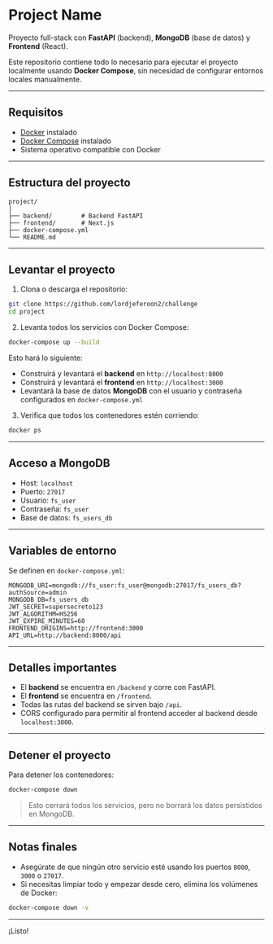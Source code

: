 # Project Name

Proyecto full-stack con **FastAPI** (backend), **MongoDB** (base de datos) y **Frontend** (React).

Este repositorio contiene todo lo necesario para ejecutar el proyecto localmente usando **Docker Compose**, sin necesidad de configurar entornos locales manualmente.

---

## Requisitos

- [Docker](https://www.docker.com/get-started) instalado
- [Docker Compose](https://docs.docker.com/compose/install/) instalado
- Sistema operativo compatible con Docker

---

## Estructura del proyecto

```
project/
│
├── backend/        # Backend FastAPI
├── frontend/       # Next.js
├── docker-compose.yml
└── README.md
```

---

## Levantar el proyecto

1. Clona o descarga el repositorio:

```bash
git clone https://github.com/lordjeferoon2/challenge
cd project
```

2. Levanta todos los servicios con Docker Compose:

```bash
docker-compose up --build
```

Esto hará lo siguiente:

- Construirá y levantará el **backend** en `http://localhost:8000`
- Construirá y levantará el **frontend** en `http://localhost:3000`
- Levantará la base de datos **MongoDB** con el usuario y contraseña configurados en `docker-compose.yml`


3. Verifica que todos los contenedores estén corriendo:

```bash
docker ps
```

---

## Acceso a MongoDB

- Host: `localhost`
- Puerto: `27017`
- Usuario: `fs_user`
- Contraseña: `fs_user`
- Base de datos: `fs_users_db`

---

## Variables de entorno

Se definen en `docker-compose.yml`:

```env
MONGODB_URI=mongodb://fs_user:fs_user@mongodb:27017/fs_users_db?authSource=admin
MONGODB_DB=fs_users_db
JWT_SECRET=supersecreto123
JWT_ALGORITHM=HS256
JWT_EXPIRE_MINUTES=60
FRONTEND_ORIGINS=http://frontend:3000
API_URL=http://backend:8000/api
```

---

## Detalles importantes

- El **backend** se encuentra en `/backend` y corre con FastAPI.
- El **frontend** se encuentra en `/frontend`.
- Todas las rutas del backend se sirven bajo `/api`.
- CORS configurado para permitir al frontend acceder al backend desde `localhost:3000`.

---

## Detener el proyecto

Para detener los contenedores:

```bash
docker-compose down
```

> Esto cerrará todos los servicios, pero no borrará los datos persistidos en MongoDB.

---

## Notas finales

- Asegúrate de que ningún otro servicio esté usando los puertos `8000`, `3000` o `27017`.
- Si necesitas limpiar todo y empezar desde cero, elimina los volúmenes de Docker:

```bash
docker-compose down -v
```

---

¡Listo!

